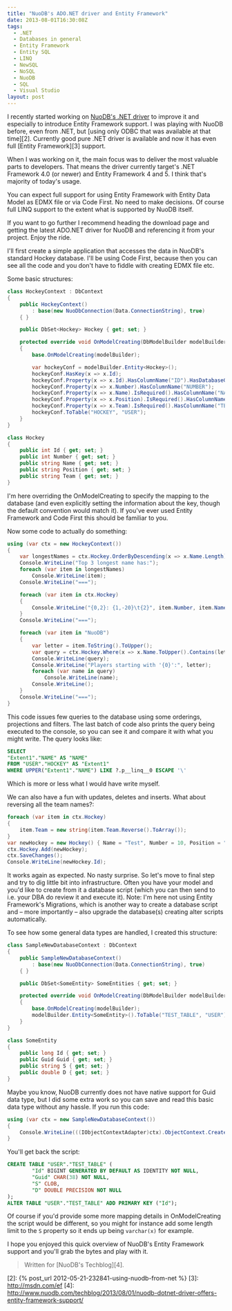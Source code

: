 ```yaml
---
title: "NuoDB's ADO.NET driver and Entity Framework"
date: 2013-08-01T16:30:08Z
tags:
  - .NET
  - Databases in general
  - Entity Framework
  - Entity SQL
  - LINQ
  - NewSQL
  - NoSQL
  - NuoDB
  - SQL
  - Visual Studio
layout: post
---
```

I recently started working on [NuoDB's .NET driver][1] to improve it and especially to introduce Entity Framework support. I was playing with NuoDB before, even from .NET, but [using only ODBC that was available at that time][2]. Currently good pure .NET driver is available and now it has even full [Entity Framework][3] support.

<!-- excerpt -->

When I was working on it, the main focus was to deliver the most valuable parts to developers. That means the driver currently target's .NET Framework 4.0 (or newer) and Entity Framework 4 and 5. I think that's majority of today's usage.

You can expect full support for using Entity Framework with Entity Data Model as EDMX file or via Code First. No need to make decisions. Of course full LINQ support to the extent what is supported by NuoDB itself.

If you want to go further I recommend heading the download page and getting the latest ADO.NET driver for NuoDB and referencing it from your project. Enjoy the ride.

I'll first create a simple application that accesses the data in NuoDB's standard Hockey database. I'll be using Code First, because then you can see all the code and you don't have to fiddle with creating EDMX file etc.

Some basic structures:

```csharp
class HockeyContext : DbContext
{
	public HockeyContext()
		: base(new NuoDbConnection(Data.ConnectionString), true)
	{ }

	public DbSet<Hockey> Hockey { get; set; }

	protected override void OnModelCreating(DbModelBuilder modelBuilder)
	{
		base.OnModelCreating(modelBuilder);

		var hockeyConf = modelBuilder.Entity<Hockey>();
		hockeyConf.HasKey(x => x.Id);
		hockeyConf.Property(x => x.Id).HasColumnName("ID").HasDatabaseGeneratedOption(DatabaseGeneratedOption.Identity);
		hockeyConf.Property(x => x.Number).HasColumnName("NUMBER");
		hockeyConf.Property(x => x.Name).IsRequired().HasColumnName("NAME");
		hockeyConf.Property(x => x.Position).IsRequired().HasColumnName("POSITION");
		hockeyConf.Property(x => x.Team).IsRequired().HasColumnName("TEAM");
		hockeyConf.ToTable("HOCKEY", "USER");
	}
}

class Hockey
{
	public int Id { get; set; }
	public int Number { get; set; }
	public string Name { get; set; }
	public string Position { get; set; }
	public string Team { get; set; }
}
```

I'm here overriding the OnModelCreating to specify the mapping to the database (and even explicitly setting the information about the key, though the default convention would match it). If you've ever used Entity Framework and Code First this should be familiar to you.

Now some code to actually do something:

```csharp
using (var ctx = new HockeyContext())
{
	var longestNames = ctx.Hockey.OrderByDescending(x => x.Name.Length).Select(x => x.Name).Take(3);
	Console.WriteLine("Top 3 longest name has:");
	foreach (var item in longestNames)
		Console.WriteLine(item);
	Console.WriteLine("===");

	foreach (var item in ctx.Hockey)
	{
		Console.WriteLine("{0,2}: {1,-20}\t{2}", item.Number, item.Name, item.Team);
	}
	Console.WriteLine("===");

	foreach (var item in "NuoDB")
	{
		var letter = item.ToString().ToUpper();
		var query = ctx.Hockey.Where(x => x.Name.ToUpper().Contains(letter)).Select(x => x.Name);
		Console.WriteLine(query);
		Console.WriteLine("Players starting with '{0}':", letter);
		foreach (var name in query)
			Console.WriteLine(name);
		Console.WriteLine();
	}
	Console.WriteLine("===");
}
```

This code issues few queries to the database using some orderings, projections and filters. The last batch of code also prints the query being executed to the console, so you can see it and compare it with what you might write. The query looks like:

```sql
SELECT
"Extent1"."NAME" AS "NAME"
FROM "USER"."HOCKEY" AS "Extent1"
WHERE UPPER("Extent1"."NAME") LIKE ?.p__linq__0 ESCAPE '\'
```

Which is more or less what I would have write myself.

We can also have a fun with updates, deletes and inserts. What about reversing all the team names?:

```csharp
foreach (var item in ctx.Hockey)
{
	item.Team = new string(item.Team.Reverse().ToArray());
}
var newHockey = new Hockey() { Name = "Test", Number = 10, Position = "Test", Team = "Test" };
ctx.Hockey.Add(newHockey);
ctx.SaveChanges();
Console.WriteLine(newHockey.Id);
```

It works again as expected. No nasty surprise. So let's move to final step and try to dig little bit into infrastructure. Often you have your model and you'd like to create from it a database script (which you can then send to i.e. your DBA do review it and execute it). Note: I'm here not using Entity Framework's Migrations, which is another way to create a database script and – more importantly – also upgrade the database(s) creating alter scripts automatically.

To see how some general data types are handled, I created this structure:

```csharp
class SampleNewDatabaseContext : DbContext
{
	public SampleNewDatabaseContext()
		: base(new NuoDbConnection(Data.ConnectionString), true)
	{ }

	public DbSet<SomeEntity> SomeEntities { get; set; }

	protected override void OnModelCreating(DbModelBuilder modelBuilder)
	{
		base.OnModelCreating(modelBuilder);
		modelBuilder.Entity<SomeEntity>().ToTable("TEST_TABLE", "USER");
	}
}

class SomeEntity
{
	public long Id { get; set; }
	public Guid Guid { get; set; }
	public string S { get; set; }
	public double D { get; set; }
}
```

Maybe you know, NuoDB currently does not have native support for Guid data type, but I did some extra work so you can save and read this basic data type without any hassle. If you run this code:

```csharp
using (var ctx = new SampleNewDatabaseContext())
{
	Console.WriteLine(((IObjectContextAdapter)ctx).ObjectContext.CreateDatabaseScript());
}
```

You'll get back the script:

```sql
CREATE TABLE "USER"."TEST_TABLE" (
        "Id" BIGINT GENERATED BY DEFAULT AS IDENTITY NOT NULL,
        "Guid" CHAR(38) NOT NULL,
        "S" CLOB,
        "D" DOUBLE PRECISION NOT NULL
);
ALTER TABLE "USER"."TEST_TABLE" ADD PRIMARY KEY ("Id");
```

Of course if you'd provide some more mapping details in OnModelCreating the script would be different, so you might for instance add some length limit to the `S` property so it ends up being `varchar(x)` for example.

I hope you enjoyed this quick overview of NuoDB's Entity Framework support and you'll grab the bytes and play with it.

> Written for [NuoDB's Techblog][4].

[1]: http://www.nuodb.com/devcenter/
[2]: {% post_url 2012-05-21-232841-using-nuodb-from-net %}
[3]: http://msdn.com/ef
[4]: http://www.nuodb.com/techblog/2013/08/01/nuodb-dotnet-driver-offers-entity-framework-support/